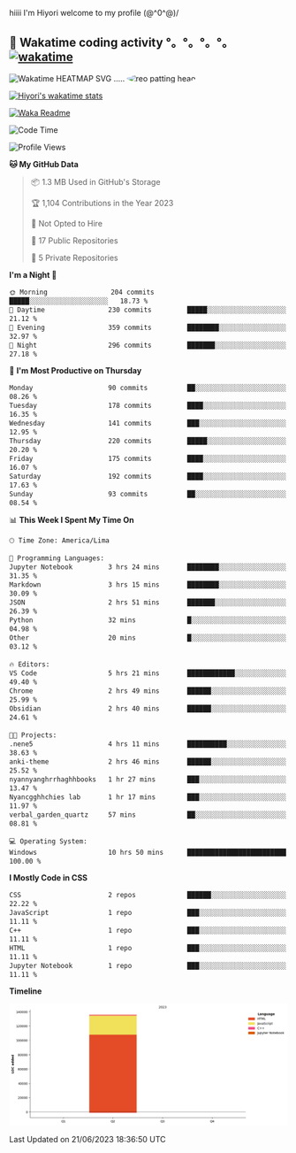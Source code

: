 hiiii I'm Hiyori welcome to my profile \(@^0^@)/

## 🦄 Wakatime coding activity °。°。°。°。[![wakatime](https://wakatime.com/badge/user/49dba2c5-26e1-43a7-9d07-e0f8613d1227.svg)](https://wakatime.com/@49dba2c5-26e1-43a7-9d07-e0f8613d1227) 
<img src="https://wakatime.com/share/@hiyori/ef87015d-57e0-4afb-bb56-1a99a24ea312.svg" width="600" alt="Wakatime HEATMAP SVG"/> ..... <img src="https://i.postimg.cc/RFM2CQFY/reo-patting.webp" alt="reo patting head" width="200" style="border-radius: 50%;">

 [![Hiyori's wakatime stats](https://github-readme-stats.vercel.app/api/wakatime?username=hiyori&theme=buefy&range=last_year&is_including_today=true&layout=compact)](https://github.com/anuraghazra/github-readme-stats)
 

[![Waka Readme](https://github.com/hiyorijl/hiyorijl/actions/workflows/Waka%20Readme.yml/badge.svg)](https://github.com/hiyorijl/hiyorijl/actions/workflows/Waka%20Readme.yml)

<!--START_SECTION:waka-->
![Code Time](http://img.shields.io/badge/Code%20Time-161%20hrs%2051%20mins-blue)

![Profile Views](http://img.shields.io/badge/Profile%20Views-180-blue)

**🐱 My GitHub Data** 

> 📦 1.3 MB Used in GitHub's Storage 
 > 
> 🏆 1,104 Contributions in the Year 2023
 > 
> 🚫 Not Opted to Hire
 > 
> 📜 17 Public Repositories 
 > 
> 🔑 5 Private Repositories 
 > 
**I'm a Night 🦉** 

```text
🌞 Morning                204 commits         █████░░░░░░░░░░░░░░░░░░░░   18.73 % 
🌆 Daytime                230 commits         █████░░░░░░░░░░░░░░░░░░░░   21.12 % 
🌃 Evening                359 commits         ████████░░░░░░░░░░░░░░░░░   32.97 % 
🌙 Night                  296 commits         ███████░░░░░░░░░░░░░░░░░░   27.18 % 
```
📅 **I'm Most Productive on Thursday** 

```text
Monday                   90 commits          ██░░░░░░░░░░░░░░░░░░░░░░░   08.26 % 
Tuesday                  178 commits         ████░░░░░░░░░░░░░░░░░░░░░   16.35 % 
Wednesday                141 commits         ███░░░░░░░░░░░░░░░░░░░░░░   12.95 % 
Thursday                 220 commits         █████░░░░░░░░░░░░░░░░░░░░   20.20 % 
Friday                   175 commits         ████░░░░░░░░░░░░░░░░░░░░░   16.07 % 
Saturday                 192 commits         ████░░░░░░░░░░░░░░░░░░░░░   17.63 % 
Sunday                   93 commits          ██░░░░░░░░░░░░░░░░░░░░░░░   08.54 % 
```


📊 **This Week I Spent My Time On** 

```text
🕑︎ Time Zone: America/Lima

💬 Programming Languages: 
Jupyter Notebook         3 hrs 24 mins       ████████░░░░░░░░░░░░░░░░░   31.35 % 
Markdown                 3 hrs 15 mins       ████████░░░░░░░░░░░░░░░░░   30.09 % 
JSON                     2 hrs 51 mins       ███████░░░░░░░░░░░░░░░░░░   26.39 % 
Python                   32 mins             █░░░░░░░░░░░░░░░░░░░░░░░░   04.98 % 
Other                    20 mins             █░░░░░░░░░░░░░░░░░░░░░░░░   03.12 % 

🔥 Editors: 
VS Code                  5 hrs 21 mins       ████████████░░░░░░░░░░░░░   49.40 % 
Chrome                   2 hrs 49 mins       ██████░░░░░░░░░░░░░░░░░░░   25.99 % 
Obsidian                 2 hrs 40 mins       ██████░░░░░░░░░░░░░░░░░░░   24.61 % 

🐱‍💻 Projects: 
.nene5                   4 hrs 11 mins       ██████████░░░░░░░░░░░░░░░   38.63 % 
anki-theme               2 hrs 46 mins       ██████░░░░░░░░░░░░░░░░░░░   25.52 % 
nyannyanghrrhaghhbooks   1 hr 27 mins        ███░░░░░░░░░░░░░░░░░░░░░░   13.47 % 
Nyancgghhchies lab       1 hr 17 mins        ███░░░░░░░░░░░░░░░░░░░░░░   11.97 % 
verbal_garden_quartz     57 mins             ██░░░░░░░░░░░░░░░░░░░░░░░   08.81 % 

💻 Operating System: 
Windows                  10 hrs 50 mins      █████████████████████████   100.00 % 
```

**I Mostly Code in CSS** 

```text
CSS                      2 repos             ██████░░░░░░░░░░░░░░░░░░░   22.22 % 
JavaScript               1 repo              ███░░░░░░░░░░░░░░░░░░░░░░   11.11 % 
C++                      1 repo              ███░░░░░░░░░░░░░░░░░░░░░░   11.11 % 
HTML                     1 repo              ███░░░░░░░░░░░░░░░░░░░░░░   11.11 % 
Jupyter Notebook         1 repo              ███░░░░░░░░░░░░░░░░░░░░░░   11.11 % 
```



**Timeline**

![Lines of Code chart](https://raw.githubusercontent.com/hiyorijl/hiyorijl/main/assets/bar_graph.png)


 Last Updated on 21/06/2023 18:36:50 UTC
<!--END_SECTION:waka-->
